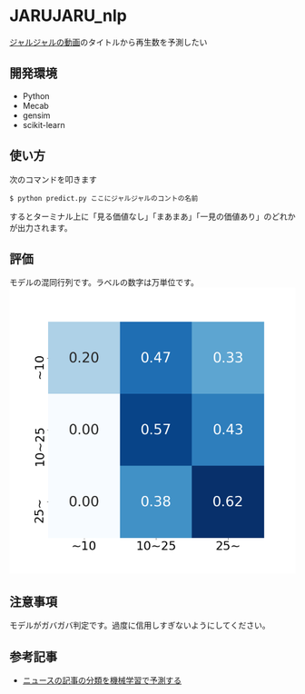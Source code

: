 # JARUJARU_nlp
[ジャルジャルの動画](https://www.youtube.com/channel/UChwgNUWPM-ksOP3BbfQHS5Q)のタイトルから再生数を予測したい


## 開発環境
* Python
* Mecab
* gensim
* scikit-learn


## 使い方
次のコマンドを叩きます
```
$ python predict.py ここにジャルジャルのコントの名前
```
するとターミナル上に「見る価値なし」「まあまあ」「一見の価値あり」のどれかが出力されます。

## 評価
モデルの混同行列です。ラベルの数字は万単位です。
![混同行列](fig/cmx.png)

## 注意事項
モデルがガバガバ判定です。過度に信用しすぎないようにしてください。

## 参考記事
* [ニュースの記事の分類を機械学習で予測する](https://qiita.com/hyo_07/items/ba3d53868b2f55ed9941)
